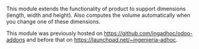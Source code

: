 This module extends the functionality of product to support dimensions
(length, width and height). Also computes the volume automatically when
you change one of these dimensions.

This module was previously hosted on
<https://github.com/ingadhoc/odoo-addons> and before that on
<https://launchpad.net/~ingenieria-adhoc>.

